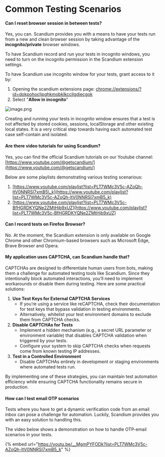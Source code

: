 # Common Testing Scenarios

#### Can I reset browser session in between tests?

Yes, you can. Scandium provides you with a means to have your tests run from a new and clean browser session by taking advantage of the **incognito/private** browser windows.

To have Scandium record and run your tests in incognito windows, you need to turn on the incognito permission in the Scandium extension settings.

To have Scandium use incognito window for your tests, grant access to it by:

1. Opening the scandium extensions page: [chrome://extensions/?id=dokpohocljpghkmobklkccilgdiecgok](chrome://extensions/?id=dokpohocljpghkmobklkccilgdiecgok)
2. Select "**Allow in incognito**"

![image.png](https://cloud.headwayapp.co/changelogs_images/images/big/000/118/124-53604a56e81e3cafe9898ded5125cffc8104363b.png)

Creating and running your tests in incognito window ensures that a test is not affected by stored cookies, sessions, localStorage and other existing local states. It is a very critical step towards having each automated test case self-contain and isolated.

#### Are there video tutorials for using Scandium?

Yes, you can find the official Scandium tutorials on our Youtube channel: [https://www.youtube.com/@getscandium/](https://www.youtube.com/@getscandium/)

Below are some playlists demonstrating various testing scenarious:

1. [https://www.youtube.com/playlist?list=PLT7WMc3V5c-AZoQh-ltV0NNRSI7xmB5\_k](https://www.youtube.com/playlist?list=PLT7WMc3V5c-AZoQh-ltV0NNRSI7xmB5_k)
2. [https://www.youtube.com/playlist?list=PLT7WMc3V5c-BfHGRDKYQNe2ZMtHjb9xUZ](https://www.youtube.com/playlist?list=PLT7WMc3V5c-BfHGRDKYQNe2ZMtHjb9xUZ)

#### Can I record tests on Firefox Browser?

No. At the moment, the Scandium extension is only available on Google Chrome and other Chromium-based browsers such as Microsoft Edge, Brave Browser and Opera.

#### My application uses CAPTCHA, can Scandium handle that?

CAPTCHAs are designed to differentiate human users from bots, making them a challenge for automated testing tools like Scandium. Since they intentionally block automated interactions, you’ll need to implement workarounds or disable them during testing. Here are some practical solutions:

1. **Use Test Keys for External CAPTCHA Services**
   * If you’re using a service like reCAPTCHA, check their documentation for test keys that bypass validation in testing environments.
   * Alternatively, whitelist your test environment domains to exclude them from CAPTCHA checks.
2. **Disable CAPTCHAs for Tests**
   * Implement a hidden mechanism (e.g., a secret URL parameter or environment variable) that disables CAPTCHA validation when triggered by your tests.
   * Configure your system to skip CAPTCHA checks when requests come from known testing IP addresses.
3. **Test in a Controlled Environment**
   * Disable CAPTCHAs entirely in development or staging environments where automated tests run.

By implementing one of these strategies, you can maintain test automation efficiency while ensuring CAPTCHA functionality remains secure in production.

#### How can I test email OTP scenarios

Tests where you have to get a dynamic verification code from an email inbox can pose a challenge for automation. Luckily, Scandium provides you with an easy solution to handling this.

The video below shows a demonstration on how to handle OTP-email scenarios in your tests.

{% embed url="https://youtu.be/__MgmPYFODk?list=PLT7WMc3V5c-AZoQh-ltV0NNRSI7xmB5_k" %}
